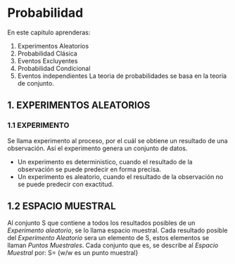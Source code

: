 # Probabilidad
En este capitulo aprenderas:
 1. Experimentos Aleatorios
 2. Probabilidad Clásica
 3. Eventos Excluyentes
 4. Probabilidad Condicional
 5. Eventos independientes
La teoria de probabilidades se basa en la teoría de conjunto.
## 1. EXPERIMENTOS ALEATORIOS
### 1.1 EXPERIMENTO
Se llama experimento al proceso, por el cuál se obtiene un resultado de una observación. Así el experimento genera un conjunto de datos.
 * Un experimento es deterministico, cuando el resultado de la observación se puede predecir en forma precisa.
 * Un experimento es aleatorio, cuando el resultado de la observación no se puede predecir con exactitud.
 ## 1.2 ESPACIO MUESTRAL
 Al conjunto S que contiene a todos los resultados posibles de un *Experimento aleatorio*, se lo llama espacio muestral. Cada resultado posible del *Experimento Aleatorio* sera un elemento de S, estos elementos se llaman *Puntos Muestrales*. Cada conjunto que es, se describe al *Espacio Muestral* por:
    S= {w/w es un punto muestral}


 
